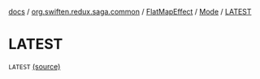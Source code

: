 [docs](../../../index.md) / [org.swiften.redux.saga.common](../../index.md) / [FlatMapEffect](../index.md) / [Mode](index.md) / [LATEST](./-l-a-t-e-s-t.md)

# LATEST

`LATEST` [(source)](https://github.com/protoman92/KotlinRedux/tree/master/common\common-saga\src\main\kotlin/org/swiften/redux/saga/common/FlatMapEffect.kt#L22)